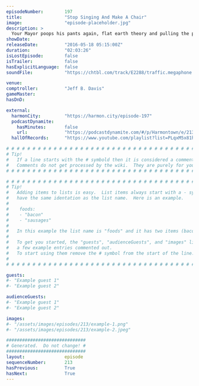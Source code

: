 ```yaml
---
episodeNumber:        197
title:                "Stop Singing And Make A Chair"
image:                "episode-placeholder.jpg"
description: >
  Your Mayor poops his pants again, flat earth theory and pulling the plug on Rob Schrab. Subscribe for $5 at harmontown.com/live! Live streaming videos, help us big Harmontown bigger and better!
showDate:             
releaseDate:          "2016-05-18 05:15:00Z"
duration:             "02:03:26"
isLostEpisode:        false
isTrailer:            false
hasExplicitLanguage:  false
soundFile:            "https://chtbl.com/track/E2288/traffic.megaphone.fm/STA5627385465.mp3?updated=1560204642"

venue:                
comptroller:          "Jeff B. Davis"
gameMaster:           
hasDnD:               

external:
  harmonCity:         "https://harmon.city/episode-197"
  podcastDynamite:
    hasMinutes:       false
    url:              "https://podcastdynamite.com/#/p/Harmontown/e/213/197"
  hallOfRecords:      "https://www.youtube.com/playlist?list=PLqxM5x81hNOYy3pMVtFaS2KAi9QQzJyDr"

# # # # # # # # # # # # # # # # # # # # # # # # # # # # # # # # # # # # # # # # # # # # #
# Tip!
#   If a line starts with the # symbold then it is considered a comment.
#   Comments do not get processed by the wiki.  They are purely for your information.
# # # # # # # # # # # # # # # # # # # # # # # # # # # # # # # # # # # # # # # # # # # # #

# # # # # # # # # # # # # # # # # # # # # # # # # # # # # # # # # # # # # # # # # # # # #
# Tip!
#   Adding items to lists is easy.  List items always start with a - symbol and have
#   have the same identation as the list name.  Here is an example.
#
#    foods:
#    - "bacon"
#    - "sausages"
#
#   In this example the list name is "foods" and it has two items (bacon, and sausages).
#
#   To get you started, the "guests", "audienceGuests", and "images" lists below have
#   a few example entries commented out.
#   To start using them remove the # symbol from the start of the line.
#
# # # # # # # # # # # # # # # # # # # # # # # # # # # # # # # # # # # # # # # # # # # # #

guests:
#- "Example guest 1"
#- "Example guest 2"

audienceGuests:
#- "Example guest 1"
#- "Example guest 2"

images:
#- "/assets/images/episodes/213/example-1.png"
#- "/assets/images/episodes/213/example-2.jpeg"

##############################
# Generated.  Do not change! #
##############################
layout:               episode
sequenceNumber:       213
hasPrevious:          True
hasNext:              True
---
```


<!-- The episode description will be rendered here -->

<!-- Add your content BELOW here -->
<!-- vvvvvvvvvvvvvvvvvvvvvvvvvvv -->




<!-- ^^^^^^^^^^^^^^^^^^^^^^^^^^^ -->
<!-- Add your content ABOVE here -->

<!-- The episode gallery will be rendered here -->